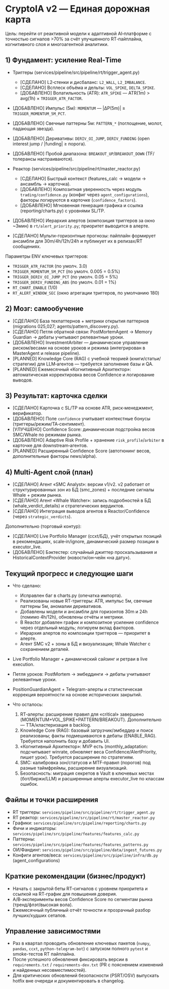 # CryptoIA v2 — Единая дорожная карта

Цель: перейти от реактивной модели к адаптивной AI‑платформе с точностью сигналов >70% за счёт улучшенного RT‑пайплайна, когнитивного слоя и многоагентной аналитики.

## 1) Фундамент: усиление Real‑Time

- Триггеры (services/pipeline/src/pipeline/rt/trigger_agent.py)
  - [СДЕЛАНО] L2‑стенки и дисбаланс: `L2_WALL`, `L2_IMBALANCE`.
  - [СДЕЛАНО] Всплеск объёма и дельты: `VOL_SPIKE`, `DELTA_SPIKE`.
  - [ДОБАВЛЕНО] Волатильность (ATR): `ATR_SPIKE` — ATR(1m) > avg(1h) × `TRIGGER_ATR_FACTOR`.
- [ДОБАВЛЕНО] Импульс (5м): `MOMENTUM` — |ΔP(5m)| ≥ `TRIGGER_MOMENTUM_5M_PCT`.
- [ДОБАВЛЕНО] Свечные паттерны 5м: `PATTERN_*` (поглощение, молот, падающая звезда).
- [ДОБАВЛЕНО] Деривативы: `DERIV_OI_JUMP`, `DERIV_FUNDING` (open interest jump / |funding| ≥ порога).
- [ДОБАВЛЕНО] Пробой диапазона: `BREAKOUT_UP`/`BREAKOUT_DOWN` (TF/толерансы настраиваются).

- Реактор (services/pipeline/src/pipeline/rt/master_reactor.py)
  - [СДЕЛАНО] Быстрый контекст (features_calc → модели → ансамбль → карточка).
  - [ДОБАВЛЕНО] Композитная уверенность через модуль `trading/confidence.py` (конфиг через `agent_configurations`), факторы логируются в карточке (`confidence_factors`).
  - [ДОБАВЛЕНО] Мгновенная генерация графика и ссылка (reporting/charts.py) с уровнями SL/TP.
- [ДОБАВЛЕНО] Иерархия алертов (композиция триггеров за окно ~3мин) в `rt/alert_priority.py`; приоритет выводится в алерте.
- [СДЕЛАНО] Мульти-горизонтные прогнозы: пайплайн формирует ансамбли для 30m/4h/12h/24h и публикует их в релизах/RT сообщениях.

Параметры ENV ключевых триггеров:

- `TRIGGER_ATR_FACTOR` (по умолч. 3.0)
- `TRIGGER_MOMENTUM_5M_PCT` (по умолч. 0.005 = 0.5%)
- `TRIGGER_DERIV_OI_JUMP_PCT` (по умолч. 0.05 = 5%)
- `TRIGGER_DERIV_FUNDING_ABS` (по умолч. 0.01 = 1%)
- `RT_CHART_ENABLE` (1/0)
- `RT_ALERT_WINDOW_SEC` (окно агрегации триггеров, по умолчанию 180)

## 2) Мозг: самообучение

- [СДЕЛАНО] База техпаттернов + метрики открытия паттернов (migrations 025,027; agents/pattern_discovery.py).
- [СДЕЛАНО] Петля обратной связи: PostMortemAgent → Memory Guardian → дебаты учитывают релевантные уроки.
- [ДОБАВЛЕНО] InvestmentArbiter — динамическое управление риском/весами на основе уроков и режима (интегрирован в MasterAgent и release pipeline).
- [PLANNED] Knowledge Core (RAG) с учебной теорией (книги/статьи/стратегии) для LLM‑агентов — требуется заполнение базы и QA.
- [PLANNED] Ежемесячный «Когнитивный Архитектор»: автоматическая корректировка весов Confidence и логирование выводов.

## 3) Результат: карточка сделки

- [СДЕЛАНО] Карточка с SL/TP на основе ATR, риск‑менеджмент, верификатор.
- [ДОБАВЛЕНО] Поле `confidence` учитывает контекстные бонусы (триггеры/режим/TA‑сентимент).
- [УЛУЧШЕНО] Confidence Score: динамическая подстройка весов SMC/Whale по режимам рынка.
- [ДОБАВЛЕНО] Adaptive Risk Profile + хранение `risk_profile`/`arbiter` в карточке для downstream‑агентов.
- [PLANNED] Расширенный Confidence Score (автотюнинг весов, дополнительные факторы news/alpha).

## 4) Multi‑Agent слой (план)

- [СДЕЛАНО] Агент «SMC Analyst»: версии v1/v2. v2 работает от структурированных зон из БД (smc_zones) + последние сигналы Whale + режим рынка.
- [СДЕЛАНО] Агент «Whale Watcher»: запись подробностей в БД (whale_verdict_details) и стратегических вердиктов.
- [СДЕЛАНО] Интеграция выводов агентов в Reactor/Confidence (через `strategic_verdicts`).

Дополнительно (торговый контур):
- [СДЕЛАНО] Live Portfolio Manager (ccxt/БД), учёт открытых позиций в рекомендациях, scale‑in/ignore, динамический размер позиции в executor_live.
- [ДОБАВЛЕНО] Бэктестер: случайный джиттер проскальзывания и HistoricalContextProvider (новости/он‑чейн «на дату»).

## Текущий прогресс и следующие шаги

- Что сделано:
  - Исправлен баг в charts.py (опечатка импорта).
  - Реализованы новые RT‑триггеры: ATR, импульс 5м, свечные паттерны 5м, аномалии деривативов.
  - Добавлены модели и ансамбли для горизонтов 30m и 24h (помимо 4h/12h), обновлены отчёты и метрики.
  - В Reactor добавлен график и композитное усиление confidence через отдельный модуль; логируем вклад факторов.
  - Иерархия алертов по композиции триггеров — приоритет в алерте.
  - Агент SMC v2 + зоны в БД и визуализация; Whale Watcher с сохранением деталей.
- Live Portfolio Manager + динамический сайзинг и ретраи в live execution.
- Петля уроков: PostMortem → эмбеддинги → дебаты учитывают релевантные уроки.
- PositionGuardianAgent + Telegram-алерты и статистическая коррекция вероятности на основе исторических закрытий.

- Что осталось:
  1) RT‑алерты: расширение правил для «critical» завершено (MOMENTUM+VOL_SPIKE+PATTERN/BREAKOUT). Дополнительно — TTA/кластеризация в backlog.
  2) Knowledge Core (RAG): базовый загрузчик/эмбеддер и поиск реализованы; факты подмешиваются в дебаты (ENABLE_RAG). Требуется наполнить базу и добавить UI.
  3) «Когнитивный Архитектор»: MVP есть (monthly_adaptation: подсчитывает winrate, обновляет веса Confidence/AlertPriority, пишет урок). Требуется расширение по стратегиям.
  4) SMC: калибровка зон/статусов и MTF‑правил (порогов) под разные таймфреймы, расширение визуализаций.
  5) Безопасность: миграция секретов в Vault в ключевых местах (бот/биржи/LLM) и расширенные алерты executor_live по классам ошибок.

## Файлы и точки расширения

- RT триггеры: `services/pipeline/src/pipeline/rt/trigger_agent.py`
- RT реактор: `services/pipeline/src/pipeline/rt/master_reactor.py`
- Графики: `services/pipeline/src/pipeline/reporting/charts.py`
- Фичи и индикаторы: `services/pipeline/src/pipeline/features/features_calc.py`
- Паттерны: `services/pipeline/src/pipeline/features/features_patterns.py`
- ОИ/Фандинг: `services/pipeline/src/pipeline/data/ingest_futures.py`
- Конфиги агентов/веса: `services/pipeline/src/pipeline/infra/db.py` (agent_configurations)

## Краткие рекомендации (бизнес/продукт)

- Начать с закрытой беты RT‑сигналов с уровнем приоритета и ссылкой на RT‑график для повышения доверия.
- A/B‑эксперименты весов Confidence Score по сегментам рынка (тренд/флэт/высокая вола).
- Ежемесячный публичный отчёт точности и прозрачный разбор лучших/худших сетапов.

## Управление зависимостями

- Раз в квартал проводить обновление ключевых пакетов (`numpy`, `pandas`, `ccxt`, `python-telegram-bot`) с запуском полного `pytest` и smoke-тестов RT пайплайна.
- После успешного обновления фиксировать версии в `requirements.txt` / `requirements-dev.txt` (PR с пояснением изменений и найденных несовместимостей).
- Для критических обновлений безопасности (PSRT/OSV) выпускать hotfix вне очереди и документировать в changelog.
